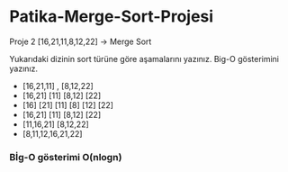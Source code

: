 # Patika-Merge-Sort-Projesi

Proje 2
[16,21,11,8,12,22] -> Merge Sort

Yukarıdaki dizinin sort türüne göre aşamalarını yazınız.
Big-O gösterimini yazınız.

* [16,21,11] , [8,12,22]
* [16,21]  [11]   [8,12]   [22]
* [16]  [21]  [11]  [8]  [12]  [22]
* [16,21]  [11] [8,12] [22]
* [11,16,21]  [8,12,22]
* [8,11,12,16,21,22]

### Bİg-O gösterimi O(nlogn)

